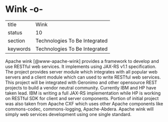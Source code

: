 # Wink -o-


|          |                               |
| -------- | ----------------------------- |
| title    | Wink                          | 
| status   | 10                            |
| section  | Technologies To Be Integrated |
| keywords | Technologies To Be Integrated |



Apache wink [@www-apache-wink] provides a framework to develop and
use RESTful web services. It implements using JAX-RS v1.1
specification. The project provides server module which integrates
with all popular web servers and a client module which can used to
write RESTful web services. This project will be integrated with
Geronimo and other opensource REST projects to build a vendor neutral
community. Currently IBM and HP have taken lead. IBM is writing a full
JAX-RS implementation while HP is working on RESTful SDK for client
and server components.  Portion of initial project was also taken from
Apache CXF which uses other Apache components like commons-codec,
commons-logging, Apache-Abdera. Apache wink will simply web services
development using one single standard.

